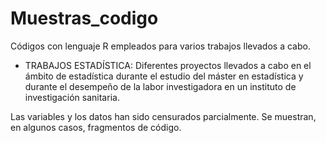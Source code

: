 # Muestras_codigo
Códigos con lenguaje R empleados para varios trabajos llevados a cabo.

- TRABAJOS ESTADÍSTICA: Diferentes proyectos llevados a cabo en el ámbito de estadística durante el estudio del máster en estadística y durante el desempeño de la labor investigadora en un instituto de investigación sanitaria.

Las variables y los datos han sido censurados parcialmente. Se muestran, en algunos casos, fragmentos de código.
